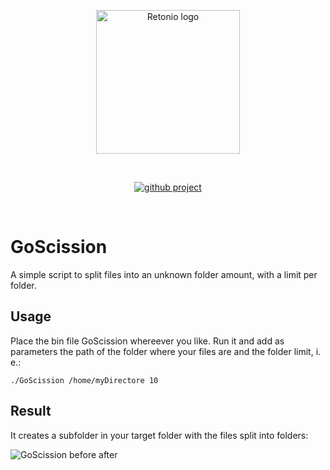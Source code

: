 <p align="center">
  <a href="https://npmjs.com/package/retonio" target="_blank" rel="noopener noreferrer">
    <img width="230" src="https://ik.imagekit.io/vrfrbvdn0j/sddev/GoScission.svg?ik-sdk-version=javascript-1.4.3&updatedAt=1643638979487" alt="Retonio logo">
  </a>
</p>
<br/>
<p align="center">
  <!-- <a href="https://npmjs.com/package/retonio"><img src="https://badgen.net/npm/v/retonio" alt="npm package"></a> -->
  <a href="https://github.com/sdoerger/GoScission"><img src="https://badgen.net/github/release/sdoerger/GoScission/" alt="github project"></a>
</p>
<br/>

# GoScission
A simple script to split files into an unknown folder amount, with a limit per folder.

<!-- - 📦 Wrapps a Pinia Store in one line
- 🔧 Customizeable
- ⏳ Loading States -->

## Usage

Place the bin file GoScission whereever you like.
Run it and add as parameters the path of the folder where your files are and the folder limit, i. e.:

`./GoScission /home/myDirectore 10`

## Result

It creates a subfolder in your target folder with the files split into folders:

<p align="left">
  <!-- <a href="https://npmjs.com/package/retonio"><img src="https://badgen.net/npm/v/retonio" alt="npm package"></a> -->
  <img src="https://ik.imagekit.io/vrfrbvdn0j/sddev/before_after.png?ik-sdk-version=javascript-1.4.3&updatedAt=1643640069875" alt="GoScission before after">
</p>